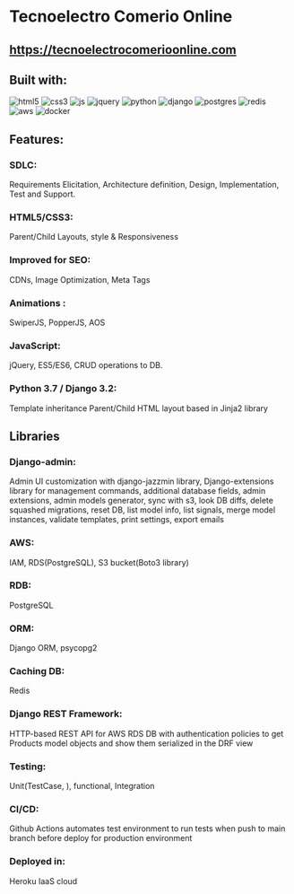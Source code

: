# Tecnoelectro Comerio Online 
## https://tecnoelectrocomerioonline.com

## Built with:

![html5](https://img.icons8.com/color/48/000000/html-5--v1.png)
![css3](https://img.icons8.com/color/48/000000/css3.png)
![js](https://img.icons8.com/color/48/000000/javascript--v2.png)
![jquery](https://img.icons8.com/external-tal-revivo-shadow-tal-revivo/48/000000/external-jquery-is-a-javascript-library-designed-to-simplify-html-logo-shadow-tal-revivo.png)
![python](https://img.icons8.com/color/48/000000/python.png)
![django](https://img.icons8.com/color/48/000000/django.png)
![postgres](https://img.icons8.com/color/48/000000/postgreesql.png)
![redis](https://img.icons8.com/color/48/000000/redis.png)
![aws](https://img.icons8.com/color/48/000000/amazon-web-services.png)
![docker](https://img.icons8.com/color/48/000000/docker.png)
## Features:  
### SDLC: 
  Requirements Elicitation, Architecture definition, Design, Implementation, Test and Support.
### HTML5/CSS3: 
  Parent/Child Layouts, style & Responsiveness  

### Improved for SEO: 
  CDNs, Image Optimization, Meta Tags

### Animations : 
  SwiperJS, PopperJS, AOS

### JavaScript: 
  jQuery, ES5/ES6, CRUD operations to DB.

### Python 3.7 / Django 3.2: 
  Template inheritance Parent/Child HTML layout based in Jinja2 library
 
## Libraries



### Django-admin: 
  Admin UI customization with django-jazzmin library, Django-extensions library for management commands, additional database fields, admin extensions, admin models generator, sync with s3, look DB diffs, delete squashed migrations, reset DB, list model info, list signals, merge model instances, validate templates, print settings, export emails

### AWS: 
  IAM, RDS(PostgreSQL), S3 bucket(Boto3 library)

### RDB: 
  PostgreSQL

### ORM: 
  Django ORM, psycopg2

### Caching DB: 
  Redis

### Django REST Framework: 
  HTTP-based REST API for AWS RDS DB with authentication policies to get Products model objects and show them serialized in the DRF view

### Testing: 
  Unit(TestCase, ), functional, Integration

### CI/CD: 
  Github Actions automates test environment to run tests when push to main branch before deploy for production environment

### Deployed in: 
  Heroku IaaS cloud

